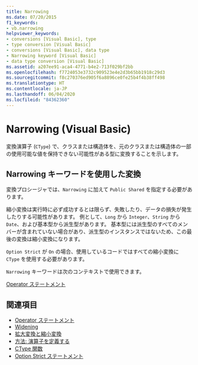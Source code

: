 ```yaml
---
title: Narrowing
ms.date: 07/20/2015
f1_keywords:
- vb.narrowing
helpviewer_keywords:
- conversions [Visual Basic], type
- type conversion [Visual Basic]
- conversions [Visual Basic], data type
- Narrowing keyword [Visual Basic]
- data type conversion [Visual Basic]
ms.assetid: a207ee91-aca4-4771-b4e2-713f029bf2bb
ms.openlocfilehash: f7724053e3732c909523e4e2d3b65bb1918c29d3
ms.sourcegitcommit: f8c270376ed905f6a8896ce0fe25b4f4b38ff498
ms.translationtype: HT
ms.contentlocale: ja-JP
ms.lasthandoff: 06/04/2020
ms.locfileid: "84362360"
---
```

# <a name="narrowing-visual-basic"></a>Narrowing (Visual Basic)
変換演算子 (`CType`) で、クラスまたは構造体を、元のクラスまたは構造体の一部の使用可能な値を保持できない可能性がある型に変換することを示します。  
  
## <a name="converting-with-the-narrowing-keyword"></a>Narrowing キーワードを使用した変換  
 変換プロシージャでは、`Narrowing` に加えて `Public Shared` を指定する必要があります。  
  
 縮小変換は実行時に必ず成功するとは限らず、失敗したり、データの損失が発生したりする可能性があります。 例として、`Long` から `Integer`、`String` から `Date`、および基本型から派生型があります。 基本型には派生型のすべてのメンバーが含まれていない場合があり、派生型のインスタンスではないため、この最後の変換は縮小変換になります。  
  
 `Option Strict` が `On` の場合、使用しているコードではすべての縮小変換に `CType` を使用する必要があります。  
  
 `Narrowing` キーワードは次のコンテキストで使用できます。  
  
 [Operator ステートメント](../statements/operator-statement.md)  
  
## <a name="see-also"></a>関連項目

- [Operator ステートメント](../statements/operator-statement.md)
- [Widening](widening.md)
- [拡大変換と縮小変換](../../programming-guide/language-features/data-types/widening-and-narrowing-conversions.md)
- [方法: 演算子を定義する](../../programming-guide/language-features/procedures/how-to-define-an-operator.md)
- [CType 関数](../functions/ctype-function.md)
- [Option Strict ステートメント](../statements/option-strict-statement.md)
